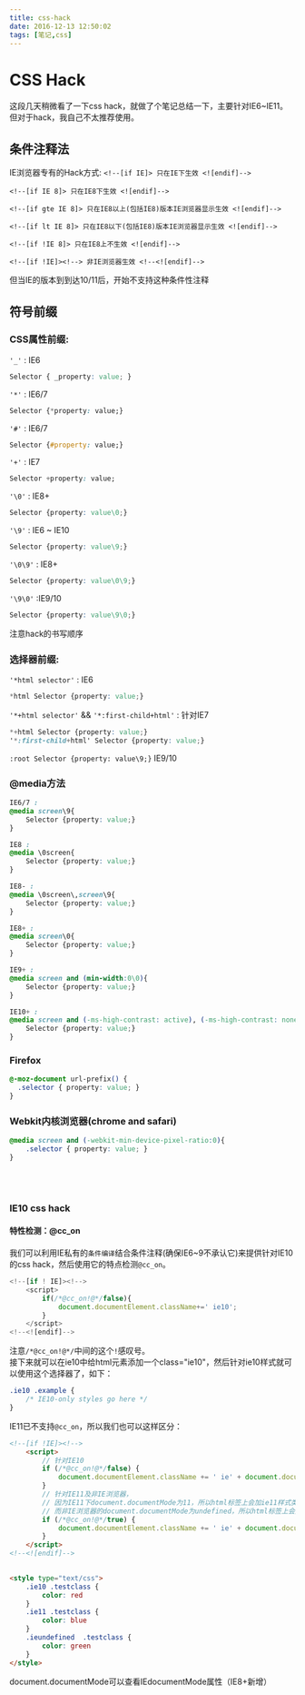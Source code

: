 ```yaml
---
title: css-hack
date: 2016-12-13 12:50:02
tags: [笔记,css]
---
```


# CSS Hack
这段几天稍微看了一下css hack，就做了个笔记总结一下，主要针对IE6~IE11。但对于hack，我自己不太推荐使用。

## 条件注释法
IE浏览器专有的Hack方式:
`<!--[if IE]> 只在IE下生效 <![endif]-->`

`<!--[if IE 8]> 只在IE8下生效 <![endif]-->`

`<!--[if gte IE 8]> 只在IE8以上(包括IE8)版本IE浏览器显示生效 <![endif]-->`

`<!--[if lt IE 8]> 只在IE8以下(包括IE8)版本IE浏览器显示生效 <![endif]-->`

`<!--[if !IE 8]> 只在IE8上不生效 <![endif]-->`

`<!--[if !IE]><!--> 非IE浏览器生效 <!--<![endif]-->`

但当IE的版本到到达10/11后，开始不支持这种条件性注释

<!--more-->
## 符号前缀
### CSS属性前缀:

`'_'` : IE6
```css
Selector { _property: value; }
```
`'*'` : IE6/7
```css
Selector {*property: value;}
```
`'#'` : IE6/7
```css
Selector {#property: value;}
```

`'+'` : IE7
```css
Selector +property: value;
```
`'\0'` : IE8+
```css
Selector {property: value\0;}
```
`'\9'` : IE6 ~ IE10
```css
Selector {property: value\9;}
```
`'\0\9'` : IE8+
```css
Selector {property: value\0\9;}
```

`'\9\0'` :IE9/10
```css
Selector {property: value\9\0;} 
```
注意hack的书写顺序
### 选择器前缀:
`'*html selector'` : IE6
```css
*html Selector {property: value;}
```
`'*+html selector'` && `'*:first-child+html'` : 针对IE7
```css
*+html Selector {property: value;}
'*:first-child+html' Selector {property: value;}
```

`:root Selector {property: value\9;}`    IE9/10


### @media方法

```css
IE6/7 :
@media screen\9{
	Selector {property: value;}
}
```
```css
IE8 :
@media \0screen{
	Selector {property: value;}
} 
```
```css
IE8- :
@media \0screen\,screen\9{
	Selector {property: value;}
} 
```
```css
IE8+ :
@media screen\0{
	Selector {property: value;}
} 
```
```css
IE9+ :
@media screen and (min-width:0\0){
	Selector {property: value;}
}
```
```css
IE10+ :
@media screen and (-ms-high-contrast: active), (-ms-high-contrast: none){
	Selector {property: value;}
}
```

### Firefox
```css
@-moz-document url-prefix() { 
  .selector { property: value; } 
}
```

### Webkit内核浏览器(chrome and safari)
```css
@media screen and (-webkit-min-device-pixel-ratio:0){
	.selector { property: value; }
}
```
<br/><br/>
### IE10 css hack
#### 特性检测：@cc_on
我们可以利用IE私有的`条件编译`结合条件注释(确保IE6~9不承认它)来提供针对IE10的css hack，然后使用它的特点检测`@cc_on`。

```js 
<!--[if ! IE]><!-->
	<script>
		if(/*@cc_on!@*/false){
			document.documentElement.className+=' ie10';
		}
	</script>
<!--<![endif]-->
```
注意`/*@cc_on!@*/`中间的这个`!`感叹号。   
接下来就可以在ie10中给html元素添加一个class="ie10"，然后针对ie10样式就可以使用这个选择器了，如下：

```css
.ie10 .example {
	/* IE10-only styles go here */
}
```
IE11已不支持`@cc_on`，所以我们也可以这样区分：

```html
<!--[if !IE]><!-->
    <script>
        // 针对IE10
        if (/*@cc_on!@*/false) {
            document.documentElement.className += ' ie' + document.documentMode;
        }
        // 针对IE11及非IE浏览器，
        // 因为IE11下document.documentMode为11，所以html标签上会加ie11样式类；
        // 而非IE浏览器的document.documentMode为undefined，所以html标签上会加ieundefined样式类。
        if (/*@cc_on!@*/true) {
            document.documentElement.className += ' ie' + document.documentMode;
        }
    </script>
<!--<![endif]-->
   

<style type="text/css">
    .ie10 .testclass {
        color: red
    }
    .ie11 .testclass {
        color: blue
    }
    .ieundefined  .testclass {
        color: green
    }
</style>
```
document.documentMode可以查看IEdocumentMode属性（IE8+新增）
